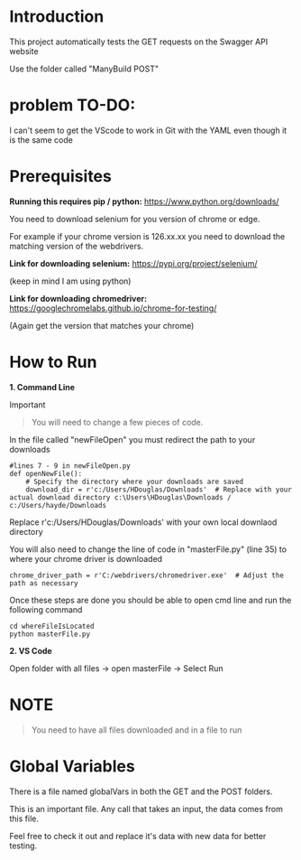 # Introduction 
This project automatically tests the GET requests on the Swagger API website

Use the folder called "ManyBuild POST"

# problem TO-DO:
I can't seem to get the VScode to work in Git with the YAML even though it is the same code

# Prerequisites

**Running this requires pip / python:**
https://www.python.org/downloads/

You need to download selenium for you version of chrome or edge.

For example if your chrome version is 126.xx.xx you need to download the matching version of the webdrivers. 

**Link for downloading selenium:**
https://pypi.org/project/selenium/

(keep in mind I am using python)

**Link for downloading chromedriver:**
https://googlechromelabs.github.io/chrome-for-testing/

(Again get the version that matches your chrome)

# How to Run

**1. Command Line**

> [!IMPORTANT]

> You will need to change a few pieces of code.

In the file called "newFileOpen" you must redirect the path to your downloads

```
#lines 7 - 9 in newFileOpen.py
def openNewFile():
    # Specify the directory where your downloads are saved
    download_dir = r'c:/Users/HDouglas/Downloads'  # Replace with your actual download directory c:\Users\HDouglas\Downloads / c:/Users/hayde/Downloads
```
Replace r'c:/Users/HDouglas/Downloads' with your own local downlaod directory

You will also need to change the line of code in "masterFile.py" (line 35) to where your chrome driver is downloaded
```
chrome_driver_path = r'C:/webdrivers/chromedriver.exe'  # Adjust the path as necessary
```

Once these steps are done you should be able to open cmd line and run the following command
```
cd whereFileIsLocated
python masterFile.py
```

**2. VS Code**

Open folder with all files -> open masterFile -> Select Run


# NOTE
> You need to have all files downloaded and in a file to run

# Global Variables
There is a file named globalVars in both the GET and the POST folders. 

This is an important file. Any call that takes an input, the data comes from this file. 

Feel free to check it out and replace it's data with new data for better testing.
